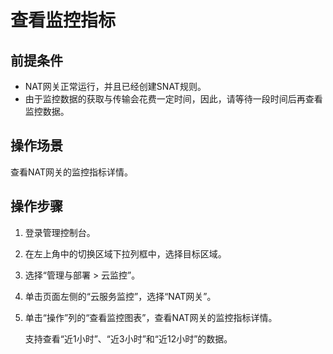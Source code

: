 # 查看监控指标<a name="zh-cn_topic_0113772082"></a>

## 前提条件<a name="zh-cn_topic_0027371530_section8439794224022"></a>

-   NAT网关正常运行，并且已经创建SNAT规则。
-   由于监控数据的获取与传输会花费一定时间，因此，请等待一段时间后再查看监控数据。

## 操作场景<a name="section53841197455"></a>

查看NAT网关的监控指标详情。

## 操作步骤<a name="zh-cn_topic_0027371530_section44667294224513"></a>

1.  登录管理控制台。
2.  在左上角中的切换区域下拉列框中，选择目标区域。
3.  选择“管理与部署 \> 云监控”。
4.  单击页面左侧的“云服务监控”，选择“NAT网关”。
5.  单击“操作”列的“查看监控图表”，查看NAT网关的监控指标详情。

    支持查看“近1小时”、“近3小时”和“近12小时”的数据。


